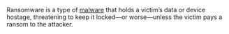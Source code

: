 Ransomware is a type of [malware](https://www.ibm.com/topics/malware) that holds a victim’s data or device hostage, threatening to keep it locked—or worse—unless the victim pays a ransom to the attacker.